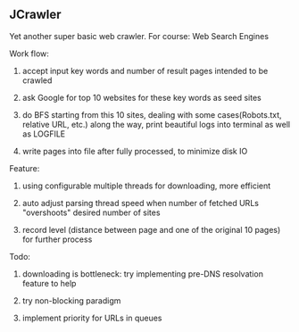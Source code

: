 JCrawler
----------------------------
Yet another super basic web crawler. For course: Web Search Engines

Work flow:

1. accept input key words and number of result pages intended to be crawled

2. ask Google for top 10 websites for these key words as seed sites

3. do BFS starting from this 10 sites, dealing with some cases(Robots.txt, relative URL, etc.) along the way, print beautiful logs into terminal as well as LOGFILE

4. write pages into file after fully processed, to minimize disk IO

Feature:

1. using configurable multiple threads for downloading, more efficient

2. auto adjust parsing thread speed when number of fetched URLs "overshoots" desired number of sites

3. record level (distance between page and one of the original 10 pages) for further process


Todo:

1. downloading is bottleneck: try implementing pre-DNS resolvation feature to help

2. try non-blocking paradigm

3. implement priority for URLs in queues
